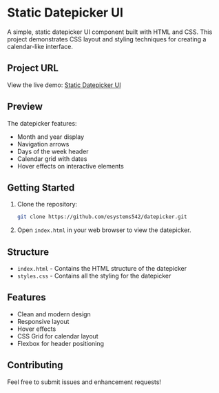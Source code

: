 # Static Datepicker UI

A simple, static datepicker UI component built with HTML and CSS. This project demonstrates CSS layout and styling techniques for creating a calendar-like interface.

## Project URL

View the live demo: [Static Datepicker UI](https://esystems542.github.io/datepicker/)

## Preview

The datepicker features:
- Month and year display
- Navigation arrows
- Days of the week header
- Calendar grid with dates
- Hover effects on interactive elements

## Getting Started

1. Clone the repository:
   ```bash
   git clone https://github.com/esystems542/datepicker.git
   ```

2. Open `index.html` in your web browser to view the datepicker.

## Structure

- `index.html` - Contains the HTML structure of the datepicker
- `styles.css` - Contains all the styling for the datepicker

## Features

- Clean and modern design
- Responsive layout
- Hover effects
- CSS Grid for calendar layout
- Flexbox for header positioning

## Contributing

Feel free to submit issues and enhancement requests! 